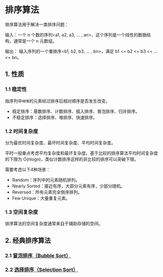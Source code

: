 # 排序算法
排序算法用于解决一类排序问题：

输入：一个 n 个数的序列<a1, a2, a3, ... , an>，这个序列是一个线性的数据结构，通常是一个 n 元数组。

输出： 输入序列的一个重排序<b1, b2, b3, ... , bn>，满足 b1 <= b2 <= b3 <= ... <= bn。

## 1. 性质
### 1.1 稳定性
指序列中`相等`的元素经过排序后相对顺序是否发生改变。

* 稳定排序：基数排序、计数排序、插入排序、冒泡排序、归并排序。
* 不稳定排序：选择排序、堆排序、快速排序。

### 1.2 时间复杂度
分为最优时间复杂度、最坏时间复杂度、平均时间复杂度。

平时一般重点考虑平均复杂度和最坏复杂度。基于比较的排序算法平均时间复杂度的下限为 O(nlogn)，类似计数排序这样的非比较的排序可以突破下限。

需要考虑以下4种场景：
* Random：序列中的元素随机排列。
* Nearly Sorted：接近有序，大部分元素有序，少部分随机。
* Reversed：所有元素完全倒序排列。
* Few Unique：大量重复元素。

### 1.3 空间复杂度
排序算法的空间复杂度通常来自于辅助存储的空间。

## 2. 经典排序算法
### 2.1 [冒泡排序（Bubble Sort）](./BubbleSort.md)
### 2.2 [选择排序（Selection Sort）](./SelectionSort.md)
